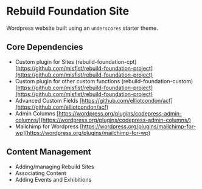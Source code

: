 Rebuild Foundation Site
===

Wordpress website built using an `underscores` starter theme.

Core Dependencies
---------------
* Custom plugin for Sites (rebuild-foundation-cpt) [https://github.com/misfist/rebuild-foundation-project](https://github.com/misfist/rebuild-foundation-project)
* Custom plugin for other custom functions (rebuild-foundation-custom) [https://github.com/misfist/rebuild-foundation-project](https://github.com/misfist/rebuild-foundation-project)
* Advanced Custom Fields [https://github.com/elliotcondon/acf](https://github.com/elliotcondon/acf)
* Admin Columns [https://wordpress.org/plugins/codepress-admin-columns/](https://wordpress.org/plugins/codepress-admin-columns/)
* Mailchimp for Wordpress [https://wordpress.org/plugins/mailchimp-for-wp](https://wordpress.org/plugins/mailchimp-for-wp)


Content Management
---------------
* Adding/managing Rebuild Sites
* Associating Content
* Adding Events and Exhibitions